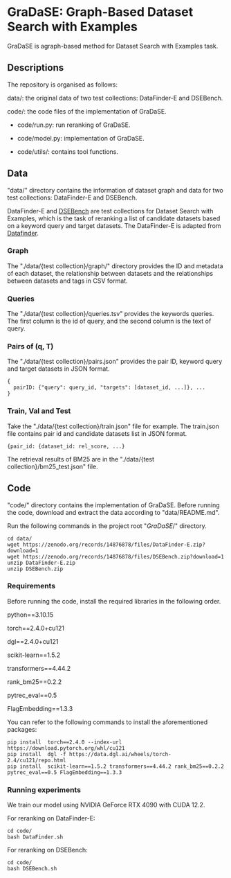 # GraDaSE: Graph-Based Dataset Search with Examples

GraDaSE is agraph-based method for Dataset Search with Examples task.

[//]: # (We provide the implementaion of GraDaSE based on the official PyTorch implementation of HGB&#40;https://github.com/THUDM/HGB&#41;)

## Descriptions
The repository is organised as follows:

data/: the original data of two test collections: DataFinder-E and DSEBench.

code/: the code files of the implementation of GraDaSE.

- code/run.py: run reranking of GraDaSE.

- code/model.py: implementation of GraDaSE.

- code/utils/: contains tool functions.

## Data

"data/" directory contains the information of dataset graph and data for two test collections: DataFinder-E and DSEBench.

DataFinder-E and [DSEBench](https://github.com/nju-websoft/DSEBench) are test collections for Dataset Search with Examples, which is the task of reranking a list of candidate datasets based on a keyword query and target datasets. The DataFinder-E is adapted from [Datafinder](https://github.com/viswavi/datafinder). 

### Graph

The "./data/{test collection}/graph/" directory provides the ID and metadata of each dataset, the relationship between datasets and the relationships between datasets and tags in CSV format.

### Queries

The "./data/{test collection}/queries.tsv" provides the keywords queries. The first column is the id of query, and the second column is the text of query.

### Pairs of (q, T)

The "./data/{test collection}/pairs.json" provides the pair ID, keyword query and target datasets in JSON format. 

```
{
  pairID: {"query": query_id, "targets": [dataset_id, ...]}, ...
}
```

### Train, Val and Test
Take the "./data/{test collection}/train.json" file for example. The train.json file contains pair id and candidate datasets list in JSON format.

```
{pair_id: {dataset_id: rel_score, ...}
```

The retrieval results of BM25 are in the "./data/{test collection}/bm25_test.json" file.

## Code

"code/" directory contains the implementation of GraDaSE. Before running the code, download and extract the data according to "data/README.md".

Run the following commands in the project root "*GraDaSE*/" directory.
```
cd data/
wget https://zenodo.org/records/14876878/files/DataFinder-E.zip?download=1
wget https://zenodo.org/records/14876878/files/DSEBench.zip?download=1
unzip DataFinder-E.zip
unzip DSEBench.zip
```

### Requirements

Before running the code, install the required libraries in the following order.

python==3.10.15

torch==2.4.0+cu121

dgl==2.4.0+cu121

scikit-learn==1.5.2

transformers==4.44.2

rank_bm25==0.2.2

pytrec_eval==0.5

FlagEmbedding==1.3.3

You can refer to the following commands to install the aforementioned packages:
```
pip install  torch==2.4.0 --index-url https://download.pytorch.org/whl/cu121
pip install  dgl -f https://data.dgl.ai/wheels/torch-2.4/cu121/repo.html
pip install  scikit-learn==1.5.2 transformers==4.44.2 rank_bm25==0.2.2 pytrec_eval==0.5 FlagEmbedding==1.3.3
```

### Running experiments
We train our model using NVIDIA GeForce RTX 4090 with CUDA 12.2.

For reranking on DataFinder-E:

```
cd code/
bash DataFinder.sh
```

For reranking on DSEBench:

```
cd code/
bash DSEBench.sh
```

